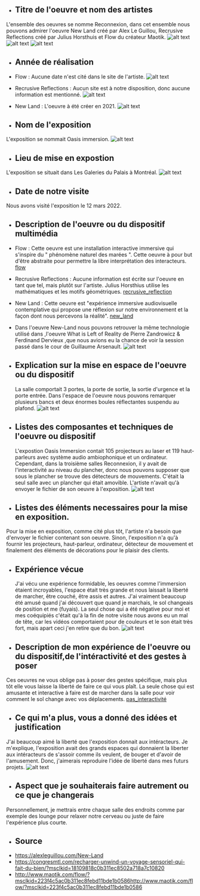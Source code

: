 - ## Titre de l'oeuvre et nom des artistes
 L'ensemble des oeuvres se nomme Reconnexion, dans cet ensemble nous pouvons admirer l'oeuvre New Land créé par Alex Le Guillou, Recrusive Reflections créé par Julius Horsthuis et Flow du créateur Maotik.
 	![alt text](image.jpg)
  ![alt text](image.jpg)
  ![alt text](image.jpg)

- ## Année de réalisation
 - Flow : Aucune date n'est cité dans le site de l'artiste. 	![alt text](image.jpg)
 - Recrusive Reflections : Aucun site est à notre disposition, donc aucune information est mentionné.	![alt text](image.jpg)
 - New Land : L'oeuvre à été créer en 2021.	![alt text](image.jpg)
 

- ## Nom de l'exposition
 L'exposition se nommait Oasis immersion.
 	![alt text](image.jpg)

- ## Lieu de mise en expostion
 L'exposition se situait dans Les Galeries du Palais à Montréal.
 	![alt text](image.jpg)

- ## Date de notre visite
 Nous avons visité l'exposition le 12 mars 2022.

- ## Description de l'oeuvre ou du dispositif multimédia
 - Flow :  Cette oeuvre est une installation interactive immersive qui s'inspire du " phénomène naturel des marées ". Cette oeuvre à pour but d'être abstraite pour permettre la libre interprétation des interacteurs. [flow](https://youtu.be/NexDQ-HeGDs)
 - Recrusive Reflections :  Aucune information est écrite sur l'oeuvre en tant que tel, mais plutôt sur l'artiste. Julius Horsthius utilise les mathématiques et les motifs géométriques. 	[recrusive_reflection](https://youtu.be/P8KUAvyrAck)
 - New Land : Cette oeuvre est "expérience immersive audiovisuelle contemplative qui propose une réflexion sur notre environnement et la façon dont nous percevons la réalité". 	[new_land](https://youtu.be/AJssnlt3PA4)
  
  - Dans l'oeuvre New-Land nous pouvons retrouver la même technologie utilisé dans ,l'oeuvre What is Left of Reality de  Pierre Zandrowicz & Ferdinand Dervieux ,que nous avions eu la chance de voir la session passé dans le cour de Guillaume Arsenault. 	![alt text](image.jpg)

- ## Explication sur la mise en espace de l'oeuvre ou du dispositif
  La salle comportait 3 portes, la porte de sortie, la sortie d'urgence et la porte entrée. Dans l'espace de l'oeuvre nous pouvons remarquer plusieurs bancs et deux énormes boules réflectantes suspendu au plafond. 	![alt text](image.jpg)

- ## Listes des composantes et techniques de l'oeuvre ou dispositif
  L'expostion Oasis Immersion contait 105 projecteurs au laser et 119 haut-parleurs avec système audio ambiophonique et un ordinateur. Cependant, dans la troisième salles Reconnexion, il y avait de l'interactivité au niveau du plancher, donc nous pouvons supposer que sous le plancher se trouve des détecteurs de mouvements. C'était la seul salle avec un plancher qui était amovible. L'artiste n'avait qu'à envoyer le fichier de son oeuvre à l'exposition. 	![alt text](image.jpg)
  
- ## Listes des éléments necessaires pour la mise en exposition.
 Pour la mise en exposition, comme cité plus tôt, l'artiste n'a besoin que d'envoyer le fichier contenant son oeuvre. Sinon, l'exposition n'a qu'à fournir les projecteurs, haut-parleur, ordinateur, détecteur de mouvement et finalement des éléments de décorations pour le plaisir des clients.

- ## Expérience vécue
  J'ai vécu une expérience formidable, les oeuvres comme l'immersion étaient incroyables, l'espace était très grande et nous laissait la liberté de marcher, être couché, être assis et autres. J'ai vraiment beaucoup été amusé quand j'ai découvert que quand je marchais, le sol changeais de position et me (fuyais). La seul chose qui a été négative pour moi et mes coéquipiés c'était qu'à la fin de notre visite nous avons eu un mal de tête, car les vidéos comportaient pour de couleurs et le son était très fort, mais apart ceci j'en retire que du bon. 	![alt text](image.jpg)
  

- ## Description de mon expérience de l'oeuvre ou du dispositif,de l'intéractivité et des gestes à poser
 Ces oeuvres ne vous oblige pas à poser des gestes spécifique, mais plus tôt elle vous laisse la liberté de faire ce qui vous plaît. La seule chose qui est amusante et interactive à faire est de marcher dans la salle pour voir comment le sol change avec vos déplacements. 		[pas_interactivité](https://youtube.com/shorts/41WekFxDNPg?feature=share)
 

- ## Ce qui m'a plus, vous a donné des idées et justification
 J'ai beaucoup aimé la liberté que l'exposition donnait aux intéracteurs. Je m'explique, l'exposition avait des grands espaces qui donnaient la liberter aux intéracteurs de s'assoir comme ils veulent, de bouger et d'avoir de l'amusement. Donc, j'aimerais reproduire l'idée de liberté dans mes futurs projets.
 ![alt text](image.jpg)
 

- ## Aspect que je souhaiterais faire autrement ou ce que je changerais
 Personnellement, je mettrais entre chaque salle des endroits comme par exemple des lounge pour relaxer notre cerveau ou juste de faire l'expérience plus courte. 
 

- ## Source
- https://alexleguillou.com/New-Land
- https://congresmtl.com/recharger-unwind-un-voyage-sensoriel-qui-fait-du-bien/?msclkid=18109818c0b311ec8502a718a7c10820
- http://www.maotik.com/flow/?msclkid=223f4c5ac0b311ec8febd11bde1b0586http://www.maotik.com/flow/?msclkid=223f4c5ac0b311ec8febd11bde1b0586

